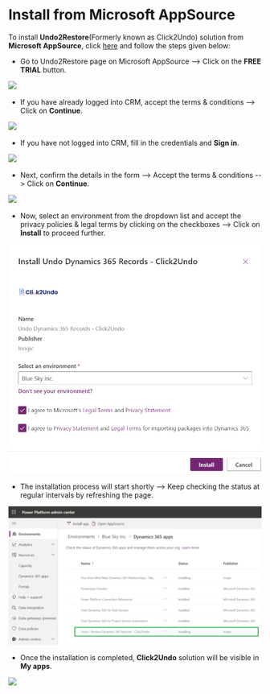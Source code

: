 # Install from Microsoft AppSource

To install **Undo2Restore**(Formerly known as Click2Undo) solution from **Microsoft AppSource**, click [here](https://appsource.microsoft.com/en-us/product/dynamics-365/inogic.undo-restore-deleted-dynamics-365-records) and follow the steps given below:&#x20;

* Go to Undo2Restore page on Microsoft AppSource --> Click on the **FREE TRIAL** button.

![](../../.gitbook/assets/AppS\_1.png)

* If you have already logged into CRM, accept the terms & conditions --> Click on **Continue**.

![](../../.gitbook/assets/AppS\_8.png)

* If you have not logged into CRM, fill in the credentials and **Sign in**.

![](../../.gitbook/assets/AppS\_9.png)

* Next, confirm the details in the form --> Accept the terms & conditions --> Click on **Continue**.

![](../../.gitbook/assets/AppS\_3.png)

* Now, select an environment from the dropdown list and accept the privacy policies & legal terms by clicking on the checkboxes --> Click on **Install** to proceed further.

![](../../.gitbook/assets/1b.png)

* The installation process will start shortly --> Keep checking the status at regular intervals by refreshing the page.

![](../../.gitbook/assets/2b.png)

* Once the installation is completed, **Click2Undo** solution will be visible in **My apps**.&#x20;

![](../../.gitbook/assets/AppS\_6.png)
